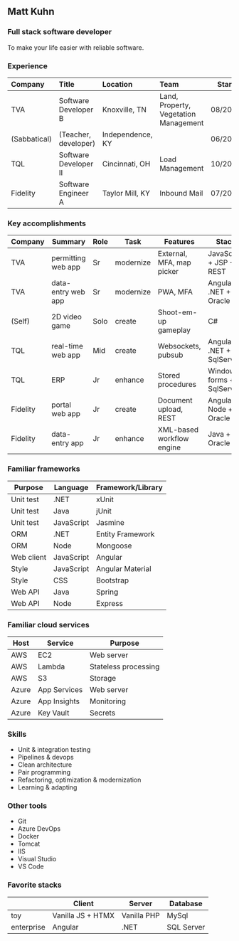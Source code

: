 ## Matt Kuhn

### Full stack software developer

To make your life easier with reliable software.

### Experience

| Company      | Title                       | Location         | Team                                  | Start   | End     |
| :----------- | :-------------------------- | :--------------- | :------------------------------------ | :-----: | :-----: |
| TVA          | Software Developer B        | Knoxville, TN    | Land, Property, Vegetation Management | 08/2022 | CURRENT |
| (Sabbatical) | (Teacher, developer)        | Independence, KY |                                       | 06/2020 | 08/2022 |
| TQL          | Software Developer II       | Cincinnati, OH   | Load Management                       | 10/2018 | 06/2020 |
| Fidelity     | Software Engineer A         | Taylor Mill, KY  | Inbound Mail                          | 07/2015 | 10/2018 |

### Key accomplishments

| Company  | Summary            | Role | Task        | Features                   | Stack                       | Host    |
| -------- | ------------------ | ---- | ----------- | -------------------------- | --------------------------- | ------- |
| TVA      | permitting web app | Sr   | modernize   | External, MFA, map picker  | JavaScript + JSP + REST     | Azure   |
| TVA      | data-entry web app | Sr   | modernize   | PWA, MFA                   | Angular + .NET + Oracle     | Azure   |
| (Self)   | 2D video game      | Solo | create      | Shoot-em-up gameplay       | C#                          |         |
| TQL      | real-time web app  | Mid  | create      | Websockets, pubsub         | Angular + .NET + SqlServer  | On-prem |
| TQL      | ERP                | Jr   | enhance     | Stored procedures          | Windows forms + SqlServer   | On-prem |
| Fidelity | portal web app     | Jr   | create      | Document upload, REST      | Angular + Node + Oracle     | AWS     |
| Fidelity | data-entry app     | Jr   | enhance     | XML-based workflow engine  | Java + Oracle               | On-prem |

### Familiar frameworks

| Purpose    | Language   | Framework/Library |
| ---------- | ---------- | ----------------- |
| Unit test  | .NET       | xUnit             |
| Unit test  | Java       | jUnit             |
| Unit test  | JavaScript | Jasmine           |
| ORM        | .NET       | Entity Framework  |
| ORM        | Node       | Mongoose          |
| Web client | JavaScript | Angular           |
| Style      | JavaScript | Angular Material  |
| Style      | CSS        | Bootstrap         |
| Web API    | Java       | Spring            |
| Web API    | Node       | Express           |

### Familiar cloud services

| Host  | Service      | Purpose              |
| ----- | ------------ | -------------------- |
| AWS   | EC2          | Web server           |
| AWS   | Lambda       | Stateless processing |
| AWS   | S3           | Storage              |
| Azure | App Services | Web server           |
| Azure | App Insights | Monitoring           |
| Azure | Key Vault    | Secrets              |

### Skills

- Unit & integration testing
- Pipelines & devops
- Clean architecture
- Pair programming
- Refactoring, optimization & modernization
- Learning & adapting

### Other tools

- Git
- Azure DevOps
- Docker
- Tomcat
- IIS
- Visual Studio
- VS Code

### Favorite stacks

|            | Client            | Server      | Database   |
| ---------- | ----------------- | ----------- | ---------- |
| toy        | Vanilla JS + HTMX | Vanilla PHP | MySql      |
| enterprise | Angular           | .NET        | SQL Server |
